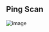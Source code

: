 ## Ping Scan

![image](https://github.com/user-attachments/assets/e970cd22-ce7b-4647-a8d1-400fb76dfea2)
